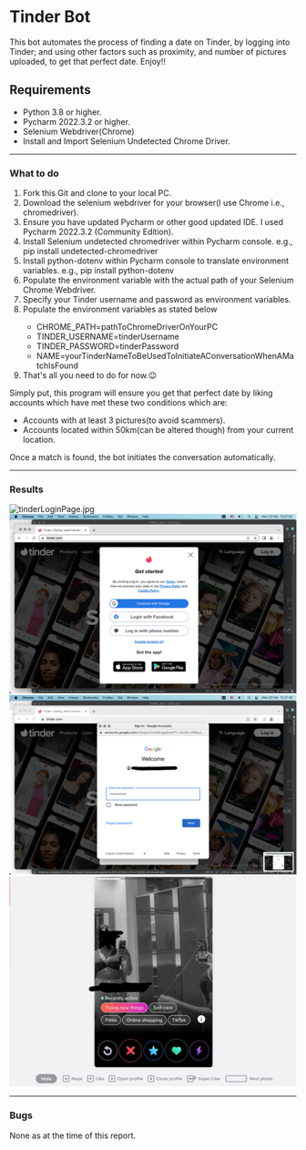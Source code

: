 <h1>Tinder Bot</h1>
This bot automates the process of finding a date on Tinder, by logging into Tinder; and using other factors such as proximity, and number of pictures uploaded, to get that perfect date. Enjoy!!<br>

<h2>Requirements</h2>
<ul>
  <li>Python 3.8 or higher.</li>
  <li>Pycharm 2022.3.2 or higher.</li>
  <li>Selenium Webdriver(Chrome)</li>
  <li>Install and Import Selenium Undetected Chrome Driver.</li>
</ul>
<hr>
<h3>What to do</h3>
<ol>
  <li>Fork this Git and clone to your local PC.</li>
  <li>Download the selenium webdriver for your browser(I use Chrome i.e., chromedriver).</li>
  <li>Ensure you have updated Pycharm or other good updated IDE. I used Pycharm 2022.3.2 (Community Edition).</li>
  <li>Install Selenium undetected chromedriver within Pycharm console. e.g., pip install undetected-chromedriver</li>
  <li>Install python-dotenv within Pycharm console to translate environment variables. e.g., pip install python-dotenv</li>
  <li>Populate the environment variable with the actual path of your Selenium Chrome Webdriver.</li>
  <li>Specify your Tinder username and password as environment variables.</li>
  <li>Populate the environment variables as stated below</li>
  <ul>
    <li>CHROME_PATH=pathToChromeDriverOnYourPC</li>
    <li>TINDER_USERNAME=tinderUsername</li>
    <li>TINDER_PASSWORD=tinderPassword</li>
    <li>NAME=yourTinderNameToBeUsedToInitiateAConversationWhenAMatchIsFound</li>
  </ul>
  <li>That's all you need to do for now.😉</li>
</ol>
<p>Simply put, this program will ensure you get that perfect date by liking accounts which have met these two conditions which are:</p>
<ul>
  <li>Accounts with at least 3 pictures(to avoid scammers).</li>
  <li>Accounts located within 50km(can be altered though) from your current location.</li>
</ul>
<p>Once a match is found, the bot initiates the conversation automatically.</p>
<hr>
<h3>Results</h3>
<img src="https://github.com/obiora789/Tinder_bot/blob/obiora789-patch-1/.idea/Screenshot%202023-02-20%20at%2013.26.56.png" alt="tinderLoginPage.jpg">
<img src="https://github.com/obiora789/Tinder_bot/blob/obiora789-patch-1/.idea/Screenshot%202023-02-20%20at%2013.27.03.png" alt="loginThroughGmail.jpg">
<img src="https://github.com/obiora789/Tinder_bot/blob/obiora789-patch-1/.idea/Screenshot%202023-02-20%20at%2013.27.36.png" alt="loginSuccessful.jpg">
<img src="https://github.com/obiora789/Tinder_bot/blob/obiora789-patch-1/.idea/tinder.jpg" alt="analyzingAccount.jpg">
<hr>
<h3>Bugs</h3>
<p>None as at the time of this report.</p>
